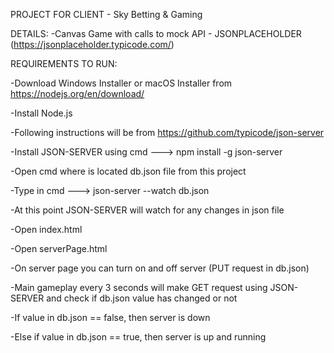 PROJECT FOR CLIENT - Sky Betting & Gaming

DETAILS:
-Canvas Game with calls to mock API - JSONPLACEHOLDER (https://jsonplaceholder.typicode.com/)

REQUIREMENTS TO RUN:

-Download Windows Installer or macOS Installer from https://nodejs.org/en/download/

-Install Node.js

-Following instructions will be from https://github.com/typicode/json-server

-Install JSON-SERVER using cmd ---> npm install -g json-server

-Open cmd where is located db.json file from this project

-Type in cmd ---> json-server --watch db.json

-At this point JSON-SERVER will watch for any changes in json file

-Open index.html

-Open serverPage.html

-On server page you can turn on and off server (PUT request in db.json)

-Main gameplay every 3 seconds will make GET request using JSON-SERVER and check if db.json value has changed or not

-If value in db.json == false, then server is down

-Else if value in db.json == true, then server is up and running

